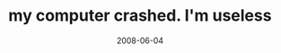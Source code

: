 ---
layout: base.njk
title : 'my computer crashed. I&#39;m useless' 
view_title : 'my computer crashed. I&#39;m useless' 
year : '2008' 
date : '2008-06-04' 
img_file : '/drawing/mycomputercrashedimuseless.png' 
html_file : 'mycomputercrashedimuseless' 
next_html : 'ijustcantstop.html' 
year_order : '234' 
permalink : "title/{{html_file}}.html"
---